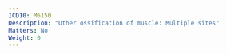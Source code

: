 ```yaml
---
ICD10: M6150
Description: "Other ossification of muscle: Multiple sites"
Matters: No
Weight: 0
---
```

